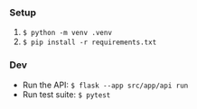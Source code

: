 ### Setup
1. `$ python -m venv .venv`
2. `$ pip install -r requirements.txt`

### Dev
* Run the API: `$ flask --app src/app/api run`
* Run test suite: `$ pytest`